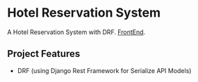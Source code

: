 

# Hotel Reservation System

A Hotel Reservation System with DRF.
[FrontEnd](https://github.com/aminabdii/royal-hotel).


## Project Features

* DRF (using Django Rest Framework for Serialize API Models)

